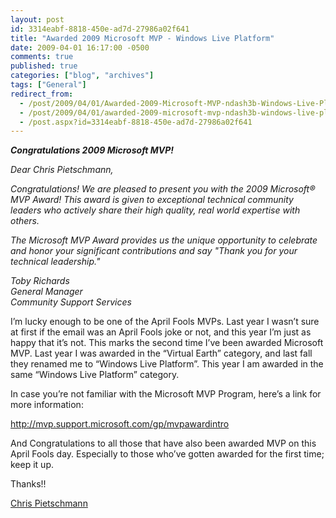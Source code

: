 ```yaml
---
layout: post
id: 3314eabf-8818-450e-ad7d-27986a02f641
title: "Awarded 2009 Microsoft MVP - Windows Live Platform"
date: 2009-04-01 16:17:00 -0500
comments: true
published: true
categories: ["blog", "archives"]
tags: ["General"]
redirect_from: 
  - /post/2009/04/01/Awarded-2009-Microsoft-MVP-ndash3b-Windows-Live-Platform
  - /post/2009/04/01/awarded-2009-microsoft-mvp-ndash3b-windows-live-platform
  - /post.aspx?id=3314eabf-8818-450e-ad7d-27986a02f641
---
```

<!-- more -->
<p><em><strong>Congratulations 2009 Microsoft MVP!</strong></em></p>
<p><em>Dear Chris Pietschmann,</em></p>
<p><em>Congratulations! We are pleased to present you with the 2009 Microsoft&reg; MVP Award! This award is given to exceptional technical community leaders who actively share their high quality, real world expertise with others.</em></p>
<p><em>The Microsoft MVP Award provides us the unique opportunity to celebrate and honor your significant contributions and say "Thank you for your technical leadership."</em></p>
<p><em>Toby Richards     <br />General Manager       <br />Community Support Services</em></p>
<p>I&rsquo;m lucky enough to be one of the April Fools MVPs. Last year I wasn&rsquo;t sure at first if the email was an April Fools joke or not, and this year I&rsquo;m just as happy that it&rsquo;s not. This marks the second time I&rsquo;ve been awarded Microsoft MVP. Last year I was awarded in the &ldquo;Virtual Earth&rdquo; category, and last fall they renamed me to &ldquo;Windows Live Platform&rdquo;. This year I am awarded in the same &ldquo;Windows Live Platform&rdquo; category.</p>
<p>In case you&rsquo;re not familiar with the Microsoft MVP Program, here&rsquo;s a link for more information:</p>
<p><a title="http://mvp.support.microsoft.com/gp/mvpawardintro" href="http://mvp.support.microsoft.com/gp/mvpawardintro">http://mvp.support.microsoft.com/gp/mvpawardintro</a></p>
<p>And Congratulations to all those that have also been awarded MVP on this April Fools day. Especially to those who&rsquo;ve gotten awarded for the first time; keep it up.</p>
<p>Thanks!!</p>
<p><a href="https://mvp.support.microsoft.com/profile/Pietschmann" target="_blank">Chris Pietschmann</a></p>
